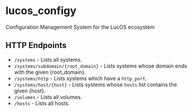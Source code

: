 # lucos_configy
Configuration Management System for the LucOS ecosystem


## HTTP Endpoints

* `/systems` - Lists all systems.
* `/systems/subdomain/{root_domain}` - Lists systems whose domain ends with the given {root_domain}.
* `/systems/http` - Lists systems which have a `http_port`.
* `/systems/host/{host}` - Lists systems whose `hosts` list contains the given {host}.
* `/volumes` - Lists all volumes.
* `/hosts` - Lists all hosts.
